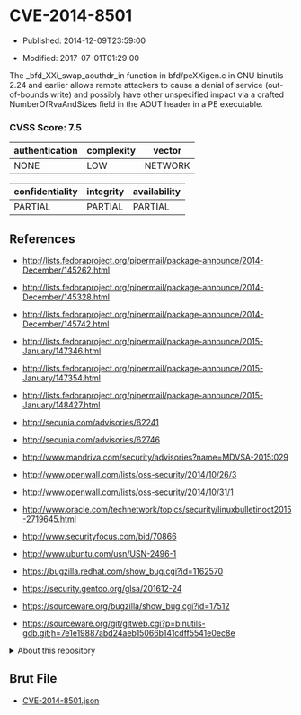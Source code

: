 # CVE-2014-8501

- Published: 2014-12-09T23:59:00

- Modified: 2017-07-01T01:29:00

The _bfd_XXi_swap_aouthdr_in function in bfd/peXXigen.c in GNU binutils 2.24 and earlier allows remote attackers to cause a denial of service (out-of-bounds write) and possibly have other unspecified impact via a crafted NumberOfRvaAndSizes field in the AOUT header in a PE executable.

### CVSS Score: **7.5**

| authentication | complexity | vector |
| --- | --- | --- |
| NONE | LOW | NETWORK |

| confidentiality | integrity | availability |
| --- | --- | --- |
| PARTIAL | PARTIAL | PARTIAL |

## References

* http://lists.fedoraproject.org/pipermail/package-announce/2014-December/145262.html

* http://lists.fedoraproject.org/pipermail/package-announce/2014-December/145328.html

* http://lists.fedoraproject.org/pipermail/package-announce/2014-December/145742.html

* http://lists.fedoraproject.org/pipermail/package-announce/2015-January/147346.html

* http://lists.fedoraproject.org/pipermail/package-announce/2015-January/147354.html

* http://lists.fedoraproject.org/pipermail/package-announce/2015-January/148427.html

* http://secunia.com/advisories/62241

* http://secunia.com/advisories/62746

* http://www.mandriva.com/security/advisories?name=MDVSA-2015:029

* http://www.openwall.com/lists/oss-security/2014/10/26/3

* http://www.openwall.com/lists/oss-security/2014/10/31/1

* http://www.oracle.com/technetwork/topics/security/linuxbulletinoct2015-2719645.html

* http://www.securityfocus.com/bid/70866

* http://www.ubuntu.com/usn/USN-2496-1

* https://bugzilla.redhat.com/show_bug.cgi?id=1162570

* https://security.gentoo.org/glsa/201612-24

* https://sourceware.org/bugzilla/show_bug.cgi?id=17512

* https://sourceware.org/git/gitweb.cgi?p=binutils-gdb.git;h=7e1e19887abd24aeb15066b141cdff5541e0ec8e

<details>
<summary>About this repository</summary> 

  This repository is part of the project [Live Hack CVE](https://github.com/Live-Hack-CVE). Main website can be found [www.live-hack.org](https://www.live-hack.org) 
  
  Made by [Sn0wAlice](https://github.com/Sn0wAlice) for the people that care about security and need to have a feed of the latest CVEs. Hope you enjoy it, don't forget to star the repo and follow me on [Twitter](https://twitter.com/Sn0wAlice) and [Github](https://github.com/Sn0wAlice). And that is my [personnal website](https://www.alice-snow.me/)

  - [Home Page](https://github.com/Live-Hack-CVE)
  - [Framework](https://github.com/Live-Hack-CVE/cve-framework)
  - [CVE database](https://github.com/Live-Hack-CVE/full_database)
  - [Changelog](https://github.com/Live-Hack-CVE/Changelog)
</details>

## Brut File

* [CVE-2014-8501.json](https://raw.githubusercontent.com/Live-Hack-CVE/full_database/main/cves/2014/CVE-2014-8501.json)

